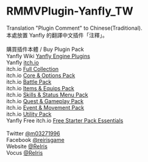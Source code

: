 # RMMVPlugin-Yanfly_TW
Translation "Plugin Comment" to Chinese(Traditional).<br>
本處放置 Yanfly 的翻譯中文插件「注釋」。<br>
<br>
購買插件本體 / Buy Plugin Pack<br>
Yanfly Wiki [Yanfly Engine Plugins](http://www.yanfly.moe/wiki/Category:Yanfly_Engine_Plugins)<br>
Yanfly [itch.io](https://yanflyengineplugins.itch.io/)<br>
       itch.io [Full Collection](https://yanflyengineplugins.itch.io/yanfly-engine-plugins-full-collection)<br>
       itch.io [Core & Options Pack](https://yanflyengineplugins.itch.io/core-options-pack)<br>
       itch.io [Battle Pack](https://yanflyengineplugins.itch.io/bundle-battle-pack)<br>
       itch.io [Items & Equips Pack](https://yanflyengineplugins.itch.io/items-equips-pack)<br>
       itch.io [Skills & Status Menu Pack](https://yanflyengineplugins.itch.io/skills-status-menu-pack)<br>
       itch.io [Quest & Gameplay Pack](https://yanflyengineplugins.itch.io/quest-gameplay-pack)<br>
       itch.io [Event & Movement Pack](https://yanflyengineplugins.itch.io/event-movement-pack)<br>
       itch.io [Utility Pack](https://yanflyengineplugins.itch.io/utility-pack)<br>
Yanfly Free itch.io [Free Starter Pack Essentials](https://yanflyengineplugins.itch.io/free-starter-pack-essentials)<br>
<br>
Twitter [@m03271996](https://twitter.com/m03271996)<br>
Facebook [@reirisgame](https://www.facebook.com/reirisgame/)<br>
Website [@ReIris](https://m03271996.wixsite.com/reirisgame)<br>
Vocus [@ReIris](https://vocus.cc/user/@ReIris?page=1&tab=new)<br>
